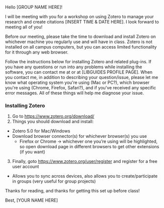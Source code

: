 Hello [GROUP NAME HERE]!

I will be meeting with you for a workshop on using Zotero to manage your research and create citations [INSERT TIME & DATE HERE]. I look forward to meeting all of you!

Before our meeting, please take the time to download and install Zotero on whichever machine you regularly use and will have in class. Zotero is not installed on all campus computers, but you can access limited functionality for it through any web browser.

Follow the instructions below for installing Zotero and related plug-ins. If you have any questions or run into any problems while installing the software, you can contact me at <EMAIL HERE> or at [LIBGUIDES PROFILE PAGE]. When you contact me, in addition to describing your question/issue, please let me know what operating system you're using (Mac or PC?), which browser you're using (Chrome, Firefox, Safari?), and if you've received any specific error messages. All of these things will help me diagnose your issue.

### Installing Zotero
1. Go to <https://www.zotero.org/download/>
2. Things you should download and install:
  - Zotero 5.0 for Mac/Windows
  - Download browser connector(s) for whichever browser(s) you use
    - Firefox or Chrome -> whichever one you’re using will be highlighted, so open download page in different browsers to get other extensions (if you want)
3. Finally, goto <https://www.zotero.org/user/register> and register for a free user account
  - Allows you to sync across devices, also allows you to create/participate in groups (very useful for group projects)

Thanks for reading, and thanks for getting this set up before class!

Best,
[YOUR NAME HERE]
